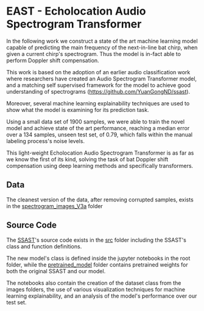# EAST - Echolocation Audio Spectrogram Transformer

In the following work we construct a state of the art machine learning model capable of predicting the main frequency of the next-in-line bat chirp, when given a current chirp's spectrogram. Thus the model is in-fact able to perform Doppler shift compensation.

This work is based on the adoption of an earlier audio classification work where researchers have created an Audio Spectrogram Transformer model, and a matching self supervised framework for the model to achieve good understanding of spectrograms (https://github.com/YuanGongND/ssast).

Moreover, several machine learning explainability techniques are used to show what the model is examining for its prediction task.

Using a small data set of 1900 samples, we were able to train the novel model and achieve state of the art performance, reaching a median error over a 134 samples, unseen test set, of 0.79, which falls within the manual labeling process's noise levels.

This light-weight Echolocation Audio Spectrogram Transformer is as far as we know the first of its kind, solving the task of bat Doppler shift compensation using deep learning methods and specifically transformers.

## Data
The cleanest version of the data, after removing corrupted samples, exists in the [spectrogram_images_V3a](spectrogram_images_V3a/) folder

## Source Code
The [SSAST](https://github.com/YuanGongND/ssast)'s source code exists in the [src](src/) folder including the SSAST's class and function definitions.

The new model's class is defined inside the jupyter notebooks in the root folder, while the [pretrained_model](pretrained_model/) folder contains pretrained weights for both the original SSAST and our model.

The notebooks also contain the creation of the dataset class from the images folders, the use of various visualization techniques for machine learning explainability, and an analysis of the model's performance over our test set.
